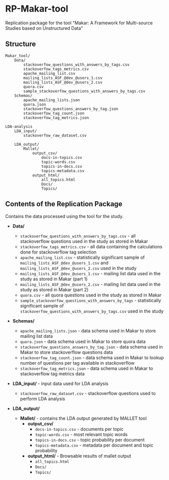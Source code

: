 # RP-Makar-tool
Replication package for the tool "Makar: A Framework for Multi-source Studies  based on Unstructured Data"

## Structure
```
Makar_tool/
    Data/
    	stackoverfow_questions_with_answers_by_tags.csv
    	stackoverfow_tags_metrics.csv
    	apache_mailing_list.csv
    	mailing_lists_ASF_@dev_@users_1.csv
    	mailing_lists_ASF_@dev_@users_2.csv
    	quora.csv
    	sample_stackoverfow_questions_with_answers_by_tags.csv
    Schemas/
    	apache_mailing_lists.json
    	quora.json
    	stackoverfow_questions_answers_by_tag.json
    	stackoverfow_tag_count.json
    	stackoverfow_tag_metrics.json

LDA-analysis
    LDA_input/
        stackoverfow_raw_dataset.csv

    LDA_output/
        Mallet/
            output_csv/
                docs-in-topics.csv
                topic-words.csv
                topics-in-docs.csv
                topics-metadata.csv
            output_html/
                all_topics.html
                Docs/
                Topics/
```

## Contents of the Replication Package
 Contains the data processed using the tool for the study.

- **Data/**
     - `stackoverfow_questions_with_answers_by_tags.csv` - all stackoverflow questions used in the study as stored in Makar
    - `stackoverfow_tags_metrics.csv` - all data containing the calculations done for stackoverflow tag selection
    - `apache_mailing_list.csv` - statistically significant sample of `mailing_lists_ASF_@dev_@users_1.csv` and `mailing_lists_ASF_@dev_@users_2.csv` used in the study
    - `mailing_lists_ASF_@dev_@users_1.csv` - mailing list data used in the study as stored in Makar (part 1)
    - `mailing_lists_ASF_@dev_@users_2.csv` - mailing list data used in the study as stored in Makar (part 2)
    - `quora.csv` - all quora questions used in the study as stored in Makar
    - `sample_stackoverfow_questions_with_answers_by_tags` - statistically significant sample of `stackoverfow_questions_with_answers_by_tags.csv` used in the study

- **Schemas/**
    - `apache_mailing_lists.json` - data schema used in Makar to store mailing list data
    - `quora.json` - data schema used in Makar to store quora data
    - `stackoverfow_questions_answers_by_tag.json` - data schema used in Makar to store stackoverflow questions data
    - `stackoverfow_tag_count.json` - data schema used in Makar to lookup number of questions per tag available in stackoverflow
    - `stackoverfow_tag_metrics.json` - data schema used in Makar to stackoverflow tag metrics data

 - **LDA_input/** - input data used for LDA analysis
    - `stackoverfow_raw_dataset.csv` - stackoverflow questions used to perform LDA analysis
 - **LDA_output/**
    - **Mallet/** - contains the LDA output generated by MALLET tool
         - **output_csv/**
            - `docs-in-topics.csv` - documents per topic
            - `topic-words.csv` - most relevant topic words
            - `topics-in-docs.csv` - topic probability per document
            - `topics-metadata.csv` - metadata per document and topic probability
        - **output_html/** - Browsable results of mallet output
            - `all_topics.html`
            - `Docs/`
            - `Topics/`
